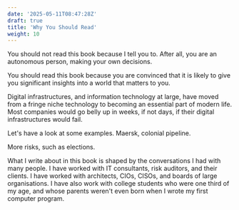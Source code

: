 ```yaml
---
date: '2025-05-11T08:47:28Z'
draft: true
title: 'Why You Should Read'
weight: 10
---
```


You should not read this book because I tell you to.
After all, you are an autonomous person, making your own decisions.

You should read this book because you are convinced that it is likely to give you significant insights into a world that matters to you.

Digital infrastructures, and information technology at large, have moved from a fringe niche technology to becoming an essential part of modern life.
Most companies would go belly up in weeks, if not days, if their digital infrastructures would fail.

Let's have a look at some examples. Maersk, colonial pipeline.

More risks, such as elections.

What I write about in this book is shaped by the conversations I had with many people.
I have worked with IT consultants, risk auditors, and their clients.
I have worked with architects, CIOs, CISOs, and boards of large organisations.
I have also work with college students who were one third of my age, and whose parents weren't even born when I wrote my first computer program.

